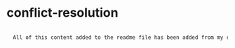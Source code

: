 # conflict-resolution
```md ## This is a subheading created on GitHub

  All of this content added to the readme file has been added from my remote GitHub repository.
  ```
